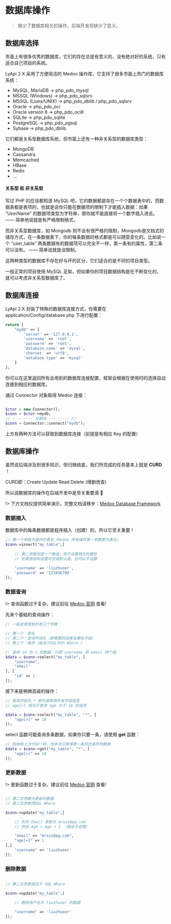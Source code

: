 # 数据库操作

> 缺少了数据库相关的操作，后端开发将缺少了意义。

## 数据库选择

市面上有很多优秀的数据库，它们的存在总是有意义的，没有绝对好的系统，只有适合自己项目的系统。

LyApi 2.X 采用了方便简洁的 Medoo 操作库，它支持了很多市面上热门的数据库系统：

- MySQL, MariaDB -> php_pdo_mysql
- MSSQL (Windows) -> php_pdo_sqlsrv
- MSSQL (Liunx/UNIX) -> php_pdo_dblib / php_pdo_sqlsrv
- Oracle -> php_pdo_oci
- Oracle version 8 -> php_pdo_oci8
- SQLite -> php_pdo_sqlite
- PostgreSQL -> php_pdo_pgsql
- Sybase -> php_pdo_dblib

它们都是关系型数据库系统，但市面上还有一种非关系型的数据库类型：

- MongoDB
- Cassandra
- Memcached
- HBase
- Redis
- ...

#### 关系型 和 非关系型

写过 PHP 的应该都知道 MySQL 吧，它的数据都是存在一个个数据表中的，而数据表都是表项的，也就是说你只能在数据项的限制下才能插入数据：如果 “UserName” 的数据项类型为字符串，那你就不能直接将一个数字插入进去。—— 简单地说就是有严格限制格式。

而非关系型数据库，如 Mongodb 则不会有很严格的限制，Mongodb是文档式的储存方式，在一条数据表下，你的每条数据的格式都是可以随意变化的。比如说一个 “user_table” 两条数据有的数据项可以完全不一样，第一条有的属性，第二条可以没有。 —— 简单说就是没限制。

这两种类型的数据库不存在好与坏的区分，它们适合的是不同的项目类型。

一般正常的项目使用 MySQL 足矣，但如果你的项目数据结构是在不断变化的，就可以考虑非关系型数据库了。

## 数据库连接

LyApi 2.X 封装了特殊的数据库连接方式，你需要在 application/Config/database.php 下进行配置：

```php
return [
    "mydb" => [
        'server' => '127.0.0.1',
        'username' => 'root',
        'password' => 'root',
        'database_name' => 'mysql',
        'charset' => 'utf8',
        'database_type' => 'mysql'
    ]
];
```

你可以在这里返回所有会用到的数据库连接配置，框架会根据在使用时的选择自动连接到相应的数据库。

通过 Connector 对象取得 Medoo 连接：

```php

$ctor = new Connector(); 
$conn = $ctor->mydb;
// --------- 分割线 --------- //
$conn = Connector::connect("mydb");
```

上方有两种方法可以获取到数据库连接（前提是有相应 Key 的配置）


## 数据库操作

虽然说后端涉及到很多知识，但归根结底，我们所完成的任务基本上就是 **CURD** ！

CURD即：Create Update Read Delete (增删改查)

所以说数据库的操作在后端开发中是至关重要滴 🤠

!> 下方文档仅提供简单演示，完整文档请移步：[Medoo Database Framework](https://medoo.in/doc)

### 数据插入

数据库中的每条数据都是程序插入（创建）的，所以它至关重要！

```php
// 第一个参数为操作的表名（Medoo 所有操作第一参数都为表名）
$conn->insert("my_table",[
    
    // 第二参数则是一个数组，用于设置相关的属性
    // 如果表结构设置可空或默认值，也可以不设置
    
    'username' => 'liuzhuoer',
    'password' => '123456789'
]);
```

### 数据查询

!> 查询函数过于复杂，建议前往 [Medoo 官网](https://medoo.in/doc) 查看!

先来个基础的查询操作：

```php
// 一般会使用到的有三个参数：

// 第一个：表名
// 第二个：查询字段名（即需要的结果有哪些字段）
// 第三个：条件（相当于SQL中的 Where ）

// 查询 id 为 1 的数据，只要 username 和 email 两个值
$data = $conn->select("my_table", [
	"username",
	"email"
], [
	"id" => 1
]);
```

接下来是稍微高级的操作：


```php
// 查询字段为 * 即代表取得所有字段信息
// age[>] 相当于查询 age 大于 18 的信息

$data = $conn->select("my_table", "*", [
    "age[>]" => 18
]);
```

select 函数可能查询多条数据，如果你只要一条，请使用 **get** 函数：

```php
// 结构和上方代码一样，但本次只取得第一条符合条件的数据
$data = $conn->get("my_table", "*", [
    "age[>]" => 18
]);
```


### 更新数据

!> 更新函数过于复杂，建议前往 [Medoo 官网](https://medoo.in/doc) 查看!

```php

// 第二位参数为更新的数据
// 第三位参数同SQL Where

$conn->update("my_table",[

    // 先将 Email 更新为 mrxzx@qq.com
    // 然后 Age = Age + 1 （相当于自增）

    "email" => "mrxzx@qq.com",
    "age[+]" => 1
],[
    "username" => 'liuzhuoer'
]);
```

### 删除数据

```php

// 第二位参数相当于 SQL Where

$conn->update("my_table",[

    // 删除用户名为 liuzhuoer 的数据

    "username" => 'liuzhuoer'
]);
```